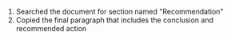 1. Searched the document for section named "Recommendation"
2. Copied the final paragraph that includes the conclusion and recommended action